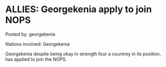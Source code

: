 # ALLIES: Georgekenia apply to join NOPS

Posted by: georgekenia

Nations involved: Georgekenia

 Georgekenia despite being okay in strength four a countrey in its position, has applied to join the NOPS.